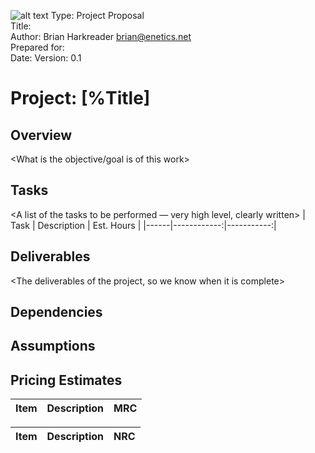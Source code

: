 [logo]: https://www.enetics.net/assets/images/logo.jpg "Enetics Networks"
![alt text][logo]
Type: Project Proposal  
Title: <Task or Project Name>  
Author: Brian Harkreader <brian@enetics.net>  
Prepared for: <Company Name>  
Date: 
Version: 0.1  

# Project: [%Title]

## Overview

<What is the objective/goal is of this work>

## Tasks

<A list of the tasks to be performed — very high level, clearly written>
| Task | Description | Est. Hours |
|------|------------:|-----------:|

## Deliverables

<The deliverables of the project, so we know when it is complete>

## Dependencies

<Projects that need to be done first for this to be viable>

## Assumptions

<Any assumption made in why this work needs to be done>

## Pricing Estimates

| Item | Description | MRC |
|------|------------:|----:|

| Item | Description | NRC |
|------|------------:|----:|
